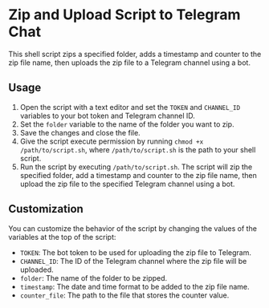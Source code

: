 # Zip and Upload Script to Telegram Chat

This shell script zips a specified folder, adds a timestamp and counter to the zip file name, then uploads the zip file to a Telegram channel using a bot.

## Usage

1. Open the script with a text editor and set the `TOKEN` and `CHANNEL_ID` variables to your bot token and Telegram channel ID.
2. Set the `folder` variable to the name of the folder you want to zip.
3. Save the changes and close the file.
4. Give the script execute permission by running `chmod +x /path/to/script.sh`, where `/path/to/script.sh` is the path to your shell script.
5. Run the script by executing `/path/to/script.sh`. The script will zip the specified folder, add a timestamp and counter to the zip file name, then upload the zip file to the specified Telegram channel using a bot.

## Customization

You can customize the behavior of the script by changing the values of the variables at the top of the script:

- `TOKEN`: The bot token to be used for uploading the zip file to Telegram.
- `CHANNEL_ID`: The ID of the Telegram channel where the zip file will be uploaded.
- `folder`: The name of the folder to be zipped.
- `timestamp`: The date and time format to be added to the zip file name.
- `counter_file`: The path to the file that stores the counter value.

